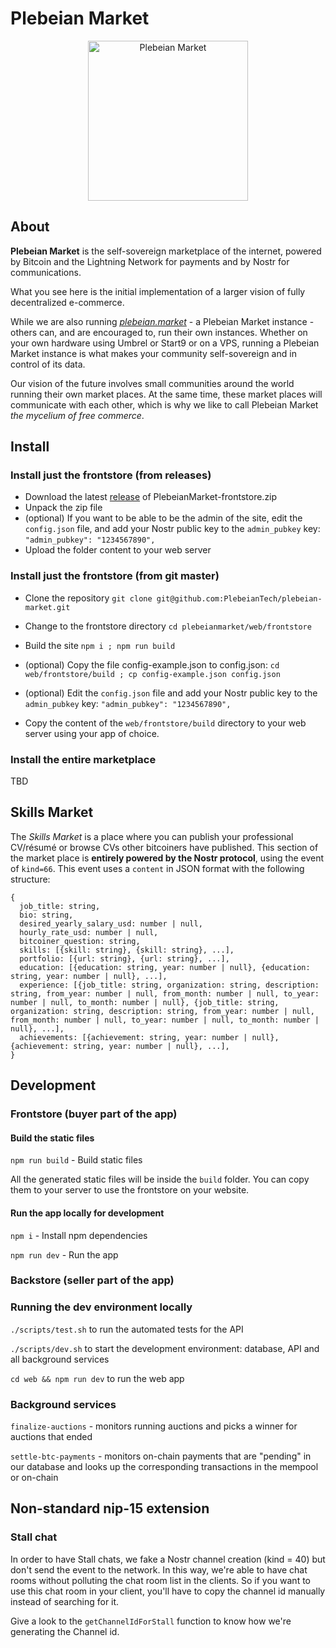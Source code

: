 # Plebeian Market

<p align="center">
  <img src="https://plebeian.market/images/logo.png" width="256" title="Plebeian Market">
</p>

## About

**Plebeian Market** is the self-sovereign marketplace of the internet, powered by Bitcoin and the Lightning Network for payments and by Nostr for communications.

What you see here is the initial implementation of a larger vision of fully decentralized e-commerce.

While we are also running *[plebeian.market](https://plebeian.market/)* - a Plebeian Market instance - others can, and are encouraged to, run their own instances. Whether on your own hardware using Umbrel or Start9 or on a VPS, running a Plebeian Market instance is what makes your community self-sovereign and in control of its data.

Our vision of the future involves small communities around the world running their own market places. At the same time, these market places will communicate with each other, which is why we like to call Plebeian Market *the mycelium of free commerce*.

## Install

### Install just the frontstore (from releases)

* Download the latest [release](https://github.com/PlebeianTech/plebeian-market/releases) of PlebeianMarket-frontstore.zip
* Unpack the zip file
* (optional) If you want to be able to be the admin of the site, edit the `config.json` file, and add your Nostr public key to the `admin_pubkey` key:
    ```"admin_pubkey": "1234567890",```
* Upload the folder content to your web server

### Install just the frontstore (from git master)

* Clone the repository
`git clone git@github.com:PlebeianTech/plebeian-market.git`

* Change to the frontstore directory
`cd plebeianmarket/web/frontstore`

* Build the site
`npm i ; npm run build`

* (optional) Copy the file config-example.json to config.json:
  `cd web/frontstore/build ; cp config-example.json config.json`

* (optional) Edit the `config.json` file and add your Nostr public key to the `admin_pubkey` key:
  ```"admin_pubkey": "1234567890",```

* Copy the content of the `web/frontstore/build` directory to your web server using your app of choice.


### Install the entire marketplace
TBD

## Skills Market

The *Skills Market* is a place where you can publish your professional CV/résumé or browse CVs other bitcoiners have published. This section of the market place is **entirely powered by the Nostr protocol**, using the event of `kind=66`. This event uses a `content` in JSON format with the following structure:

```
{
  job_title: string,
  bio: string,
  desired_yearly_salary_usd: number | null,
  hourly_rate_usd: number | null,
  bitcoiner_question: string,
  skills: [{skill: string}, {skill: string}, ...],
  portfolio: [{url: string}, {url: string}, ...],
  education: [{education: string, year: number | null}, {education: string, year: number | null}, ...],
  experience: [{job_title: string, organization: string, description: string, from_year: number | null, from_month: number | null, to_year: number | null, to_month: number | null}, {job_title: string, organization: string, description: string, from_year: number | null, from_month: number | null, to_year: number | null, to_month: number | null}, ...],
  achievements: [{achievement: string, year: number | null}, {achievement: string, year: number | null}, ...],
}
```

## Development

### Frontstore (buyer part of the app)

#### Build the static files

```npm run build``` - Build static files

All the generated static files will be inside the `build` folder. You can copy them to your server to use the frontstore on your website.

#### Run the app locally for development

```npm i``` - Install npm dependencies

```npm run dev``` - Run the app


### Backstore (seller part of the app)



### Running the dev environment locally

```./scripts/test.sh``` to run the automated tests for the API

```./scripts/dev.sh``` to start the development environment: database, API and all background services

```cd web && npm run dev``` to run the web app

### Background services

```finalize-auctions``` - monitors running auctions and picks a winner for auctions that ended

```settle-btc-payments``` - monitors on-chain payments that are "pending" in our database and looks up the corresponding transactions in the mempool or on-chain


## Non-standard nip-15 extension

### Stall chat

In order to have Stall chats, we fake a Nostr channel creation (kind = 40) but don't send the event to the network.
In this way, we're able to have chat rooms without polluting the chat room list in the clients. So if you want to
use this chat room in your client, you'll have to copy the channel id manually instead of searching for it.

Give a look to the `getChannelIdForStall` function to know how we're generating the Channel id.

